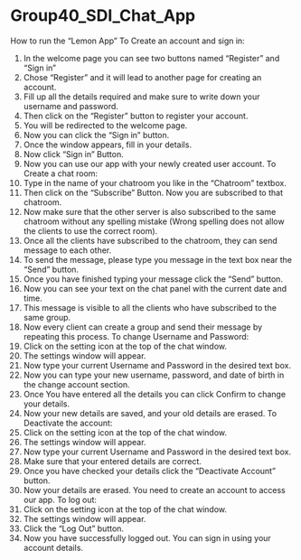 # Group40_SDI_Chat_App

How to run the “Lemon App”
To Create an account and sign in:
1.	In the welcome page you can see two buttons named “Register” and “Sign in”
2.	Chose “Register” and it will lead to another page for creating an account.
3.	Fill up all the details required and make sure to write down your username and password.
4.	Then click on the “Register” button to register your account.
5.	You will be redirected to the welcome page.
6.	Now you can click the “Sign in” button.
7.	Once the window appears, fill in your details. 
8.	Now click “Sign in” Button.
9.	Now you can use our app with your newly created user account.
To Create a chat room:
1.	Type in the name of your chatroom you like in the “Chatroom” textbox.
2.	Then click on the “Subscribe” Button. Now you are subscribed to that chatroom.
3.	Now make sure that the other server is also subscribed to the same chatroom without any spelling mistake (Wrong spelling does not allow the clients to use the correct room).
4.	Once all the clients have subscribed to the chatroom, they can send message to each other.
5.	To send the message, please type you message in the text box near the “Send” button.
6.	Once you have finished typing your message click the “Send” button.
7.	Now you can see your text on the chat panel with the current date and time. 
8.	This message is visible to all the clients who have subscribed to the same group.
9.	Now every client can create a group and send their message by repeating this process.
To change Username and Password:
1.	Click on the setting icon at the top of the chat window.
2.	The settings window will appear.
3.	Now type your current Username and Password in the desired text box.
4.	Now you can type your new username, password, and date of birth in the change account section.
5.	Once You have entered all the details you can click Confirm to change your details.
6.	Now your new details are saved, and your old details are erased.
To Deactivate the account:
1.	Click on the setting icon at the top of the chat window.
2.	The settings window will appear.
3.	Now type your current Username and Password in the desired text box.
4.	Make sure that your entered details are correct.
5.	Once you have checked your details click the “Deactivate Account” button.
6.	Now your details are erased. You need to create an account to access our app.
To log out:
1.	Click on the setting icon at the top of the chat window.
2.	The settings window will appear.
3.	Click the “Log Out” button.
4.	Now you have successfully logged out. You can sign in using your account details.
